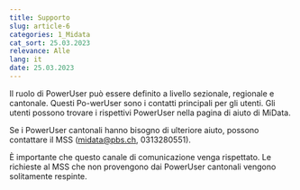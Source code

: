 ```yaml
---
title: Supporto
slug: article-6
categories: 1_Midata
cat_sort: 25.03.2023
relevance: Alle
lang: it
date: 25.03.2023
---
```


Il ruolo di PowerUser può essere definito a livello sezionale, regionale e cantonale. Questi Po-werUser sono i contatti principali per gli utenti. Gli utenti possono trovare i rispettivi PowerUser nella pagina di aiuto di MiData.

Se i PowerUser cantonali hanno bisogno di ulteriore aiuto, possono contattare il MSS (midata@pbs.ch, 0313280551). 

È importante che questo canale di comunicazione venga rispettato. Le richieste al MSS che non provengono dai PowerUser cantonali vengono solitamente respinte.
